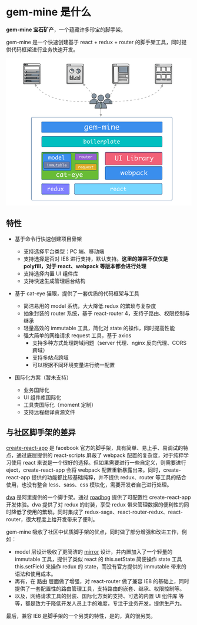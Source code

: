 # gem-mine 是什么

<span class="green">**gem-mine 宝石矿产**</span>，一个蕴藏许多珍宝的脚手架。

gem-mine 是一个快速创建基于 react + redux + router 的脚手架工具，同时提供代码框架进行业务快速开发。

<img src="./gem-mine.png"/>

## 特性

* 基于命令行快速创建项目骨架

  * 支持选择平台类型：PC 端、移动端
  * 支持选择是否对 IE8 进行支持，默认支持。**这里的兼容不仅仅是 polyfill，对于 react、webpack 等版本都会进行处理**
  * 支持选择内置 UI 组件库
  * 支持快速生成管理后台结构

* 基于 cat-eye 猫眼，提供了一套优质的代码框架与工具

  * 简洁易用的 model 系统，大大降低 redux 的繁琐与复杂度
  * 抽象封装的 router 系统，基于 react-router 4，支持子路由、权限控制与继承
  * 轻量高效的 immutable 工具，简化对 state 的操作，同时提高性能
  * 强大简单的网络请求 request 工具，基于 axios
    * 支持多种方式处理跨域问题（server 代理、nginx 反向代理、CORS 跨域）
    * 支持多站点跨域
    * 可以根据不同环境变量进行统一配置

* 国际化方案（暂未支持）
  * 业务国际化
  * UI 组件库国际化
  * 工具类国际化（moment 定制）
  * 支持远程翻译资源文件

## 与社区脚手架的差异

<a href="https://github.com/facebookincubator/create-react-app" target="_blank">create-react-app</a> 是 facebook 官方的脚手架，具有简单、易上手、易调试的特点，通过底层提供的 react-scripts 屏蔽了 webpack 配置的复杂度，对于纯粹学习使用 react 来说是一个很好的选择。但如果需要进行一些自定义，则需要进行 eject，create-react-app 会将 webpack 配置重新暴露出来。同时，create-react-app 提供的功能都比较基础纯粹，并不提供 redux、router 等工具的结合使用，也没有整合 less、sass、css 模块化，需要开发者自己进行处理。

<a href="https://github.com/dvajs/dva" target="_blank">dva</a> 是阿里提供的一个脚手架。通过 <a href="https://github.com/sorrycc/roadhog" target="_blank">roadhog</a> 提供了可配置性 create-react-app 开发体验。dva 提供了对 redux 的封装，享受 redux 带来管理数据的便利性的同时降低了使用的繁琐。同时集成了 redux-saga、react-router-redux、react-router，很大程度上给开发带来了便利。

gem-mine 吸收了社区中优质脚手架的优点，同时做了部分增强和改进工作，例如：

* model 层设计吸收了更简洁的 <a href="https://github.com/mirrorjs/mirror" target="_blank">mirror</a> 设计，并内置加入了一个轻量的 immutable 工具，提供了类似 react 的 this.setState 简便操作 state 工具 this.setField 来操作 redux 的 state，而没有官方提供的 immutable 带来的语法和使用成本。
* 再有，在 路由 层面做了增强，对 react-router 做了兼容 IE8 的基础上，同时提供了一套配置性的路由管理工具，支持路由的嵌套、继承、权限控制等。
* 以及，网络请求工具的封装、国际化方案的支持、可选的内置 UI 组件库 等等，都是致力于降低开发人员上手的难度，专注于业务开发，提供生产力。

最后，兼容 IE8 是脚手架的一个另类的特性，是的，真的很另类。
